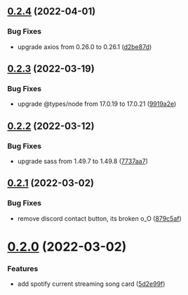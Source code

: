 ## [0.2.4](https://github.com/kr-anurag/portfolio/compare/v0.2.3...v0.2.4) (2022-04-01)


### Bug Fixes

* upgrade axios from 0.26.0 to 0.26.1 ([d2be87d](https://github.com/kr-anurag/portfolio/commit/d2be87d8b7dbff7a69e85a4b5832c15660c18300))



## [0.2.3](https://github.com/kr-anurag/portfolio/compare/v0.2.2...v0.2.3) (2022-03-19)


### Bug Fixes

* upgrade @types/node from 17.0.19 to 17.0.21 ([9919a2e](https://github.com/kr-anurag/portfolio/commit/9919a2e2684c48512124968eb2bfa9eb42a54164))



## [0.2.2](https://github.com/kr-anurag/portfolio/compare/v0.2.1...v0.2.2) (2022-03-12)


### Bug Fixes

* upgrade sass from 1.49.7 to 1.49.8 ([7737aa7](https://github.com/kr-anurag/portfolio/commit/7737aa717677225652302895d184dee61fd71c85))



## [0.2.1](https://github.com/kr-anurag/portfolio/compare/v0.2.0...v0.2.1) (2022-03-02)


### Bug Fixes

* remove discord contact button, its broken o_O ([879c5af](https://github.com/kr-anurag/portfolio/commit/879c5afb0d275062bcbe49eeac818bed28f676b5))



# [0.2.0](https://github.com/kr-anurag/portfolio/compare/v0.1.4...v0.2.0) (2022-03-02)


### Features

* add spotify current streaming song card ([5d2e99f](https://github.com/kr-anurag/portfolio/commit/5d2e99ff136f815b3cf59431a9fa9da78bf8906e))



